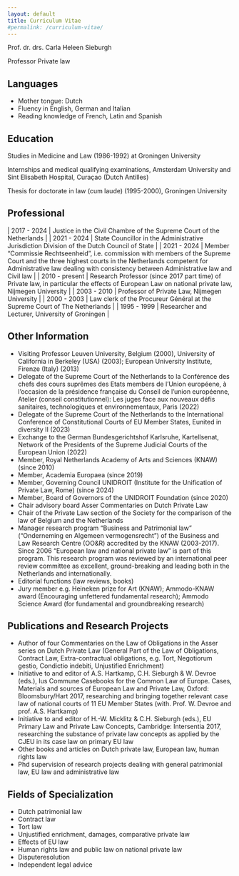 ```yaml
---
layout: default
title: Curriculum Vitae
#permalink: /curriculum-vitae/
---
```


Prof. dr. drs. Carla Heleen Sieburgh

Professor Private law

## Languages

- Mother tongue: Dutch
- Fluency in English, German and Italian
- Reading knowledge of French, Latin and Spanish

## Education

Studies in Medicine and Law (1986-1992) at Groningen University

Internships and medical qualifying examinations, Amsterdam University and Sint Elisabeth
Hospital, Curaçao (Dutch Antilles)

Thesis for doctorate in law (cum laude) (1995-2000), Groningen University

## Professional

| 2017 - 2024 | Justice in the Civil Chambre of the Supreme Court of the Netherlands |
| 2021 - 2024 | State Councillor in the Administrative Jurisdiction Division of the Dutch Council of State |
| 2021 - 2024 | Member “Commissie Rechtseenheid”, i.e. commission with members of the Supreme Court and the three highest courts in the Netherlands competent for Administrative law dealing with consistency between Administrative law and Civil law |
| 2010 - present | Research Professor (since 2017 part time) of Private law, in particular the effects of European Law on national private law, Nijmegen University |
| 2003 - 2010 | Professor of Private Law, Nijmegen University |
| 2000 - 2003 | Law clerk of the Procureur Général at the Supreme Court of The Netherlands |
| 1995 - 1999 | Researcher and Lecturer, University of Groningen |

## Other Information
- Visiting Professor Leuven University, Belgium (2000), University of California in Berkeley
(USA) (2003); European University Institute, Firenze (Italy) (2013)
- Delegate of the Supreme Court of the Netherlands to la Conférence des chefs des cours
suprêmes des Etats members de l’Union européene, à l’occasion de la présidence française du
Conseil de l’union européenne, Atelier (conseil constitutionnel): Les juges face aux nouveaux
défis sanitaires, technologiques et environnementaux, Paris (2022)
- Delegate of the Supreme Court of the Netherlands to the International Conference of
Constitutional Courts of EU Member States, Eunited in diversity II (2023)
- Exchange to the German Bundesgerichtshof Karlsruhe, Kartellsenat, Network of the
Presidents of the Supreme Judicial Courts of the European Union (2022)
- Member, Royal Netherlands Academy of Arts and Sciences (KNAW) (since 2010)
- Member, Academia Europaea (since 2019)
- Member, Governing Council UNIDROIT (Institute for the Unification of Private Law,
Rome) (since 2024)
- Member, Board of Governors of the UNIDROIT Foundation (since 2020)
- Chair advisory board Asser Commentaries on Dutch Private Law
- Chair of the Private Law section of the Society for the comparison of the law of Belgium
and the Netherlands
- Manager research program “Business and Patrimonial law” (“Onderneming en Algemeen
vermogensrecht”) of the Business and Law Research Centre (OO&R) accredited by the
KNAW (2003-2017). Since 2006 “European law and national private law” is part of this
program. This research program was reviewed by an international peer review committee as
excellent, ground-breaking and leading both in the Netherlands and internationally.
- Editorial functions (law reviews, books)
- Jury member e.g. Heineken prize for Art (KNAW); Ammodo-KNAW award (Encouraging
unfettered fundamental research); Ammodo Science Award (for fundamental and
groundbreaking research)

## Publications and Research Projects
- Author of four Commentaries on the Law of Obligations in the Asser series on Dutch
Private Law (General Part of the Law of Obligations, Contract Law, Extra-contractual
obligations, e.g. Tort, Negotiorum gestio, Condictio indebiti, Unjustified Enrichment)
- Initiative to and editor of A.S. Hartkamp, C.H. Sieburgh & W. Devroe (eds.), Ius Commune
Casebooks for the Common Law of Europe. Cases, Materials and sources of European Law
and Private Law, Oxford: Bloomsbury/Hart 2017, researching and bringing together relevant
case law of national courts of 11 EU Member States (with. Prof. W. Devroe and prof. A.S.
Hartkamp)
- Initiative to and editor of H.-W. Micklitz & C.H. Sieburgh (eds.), EU Primary Law and
Private Law Concepts, Cambridge: Intersentia 2017, researching the substance of private law
concepts as applied by the CJEU in its case law on primary EU law
- Other books and articles on Dutch private law, European law, human rights law
- Phd supervision of research projects dealing with general patrimonial law, EU law and
administrative law

## Fields of Specialization
- Dutch patrimonial law
- Contract law
- Tort law
- Unjustified enrichment, damages, comparative private law
- Effects of EU law
- Human rights law and public law on national private law
- Disputeresolution
- Independent legal advice